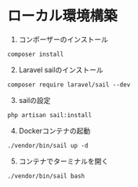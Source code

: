 # ローカル環境構築

1. コンポーザーのインストール
```
composer install   
```
2. Laravel sailのインストール
```
composer require laravel/sail --dev   
```
3. sailの設定
```
php artisan sail:install  
```
4. Dockerコンテナの起動
```
./vendor/bin/sail up -d
```
5. コンテナでターミナルを開く
```
./vendor/bin/sail bash
```
